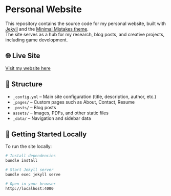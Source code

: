 # Personal Website

This repository contains the source code for my personal website, built with [Jekyll](https://jekyllrb.com/) and the [Minimal Mistakes theme](https://mmistakes.github.io/minimal-mistakes/).  
The site serves as a hub for my research, blog posts, and creative projects, including game development.

## 🌐 Live Site
[Visit my website here](https://ashleybhart.com/)

## 📂 Structure
- `_config.yml` – Main site configuration (title, description, author, etc.)
- `_pages/` – Custom pages such as About, Contact, Resume
- `_posts/` – Blog posts
- `assets/` – Images, PDFs, and other static files
- `_data/` – Navigation and sidebar data

## 🚀 Getting Started Locally
To run the site locally:
```bash
# Install dependencies
bundle install

# Start Jekyll server
bundle exec jekyll serve

# Open in your browser
http://localhost:4000
```
